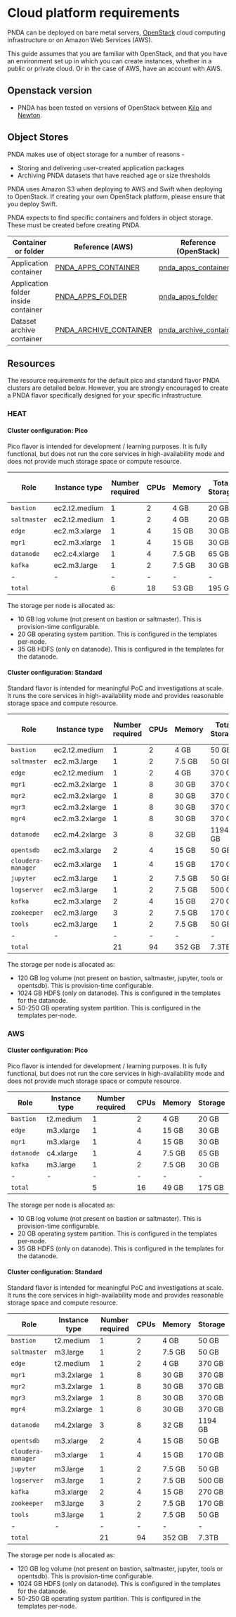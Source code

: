 # Cloud platform requirements

PNDA can be deployed on bare metal servers, [OpenStack](https://www.openstack.org/) cloud computing infrastructure or on Amazon Web Services (AWS). 

This guide assumes that you are familiar with OpenStack, and that you have an environment set up in which you can create instances, whether in a public or private cloud. Or in the case of AWS, have an account with AWS.

## Openstack version

- PNDA has been tested on versions of OpenStack between [Kilo](http://releases.openstack.org) and [Newton](http://releases.openstack.org).

## Object Stores

PNDA makes use of object storage for a number of reasons -

- Storing and delivering user-created application packages
- Archiving PNDA datasets that have reached age or size thresholds

PNDA uses Amazon S3 when deploying to AWS and Swift when deploying to OpenStack. If creating your own OpenStack platform, please ensure that you deploy Swift.

PNDA expects to find specific containers and folders in object storage. These must be created before creating PNDA.

| Container or folder | Reference (AWS) | Reference (OpenStack) |
| --- | --- | --- |
| Application container | [PNDA_APPS_CONTAINER](https://github.com/pndaproject/pnda-aws-templates/blob/master/pnda_env_example.yaml) | [pnda_apps_container](https://github.com/pndaproject/pnda-heat-templates/blob/master/pnda_env_example.yaml) | 
| Application folder inside container | [PNDA_APPS_FOLDER](https://github.com/pndaproject/pnda-aws-templates/blob/master/pnda_env_example.yaml) | [pnda_apps_folder](https://github.com/pndaproject/pnda-heat-templates/blob/master/pnda_env_example.yaml) |
| Dataset archive container | [PNDA_ARCHIVE_CONTAINER](https://github.com/pndaproject/pnda-aws-templates/blob/master/pnda_env_example.yaml) | [pnda_archive_container](https://github.com/pndaproject/pnda-heat-templates/blob/master/pnda_env_example.yaml) |

## Resources

The resource requirements for the default pico and standard flavor PNDA clusters are detailed below. However, you are strongly encouraged to create a PNDA flavor specifically designed for your specific infrastructure.

### HEAT
#### Cluster configuration: Pico

Pico flavor is intended for development / learning purposes. It is fully functional, but does not run the core services in high-availability mode and does not provide much storage space or compute resource.

| Role | Instance type | Number required | CPUs | Memory | Total Storage | Root Volume Storage | Log Volume Storage
| --- | --- | --- | --- | --- | --- | --- | --- |
|  `bastion`   |  ec2.t2.medium  | 1 | 2 |  4 GB   | 20 GB | 20 GB | 0 GB
|  `saltmaster`   |  ec2.t2.medium  | 1 | 2 |  4 GB   | 20 GB | 20 GB | 0 GB
|  `edge`      |  ec2.m3.xlarge  | 1 | 4 | 15 GB   | 30 GB | 20 GB | 10 GB
|  `mgr1`      |  ec2.m3.xlarge  | 1 | 4 | 15 GB   | 30 GB | 20 GB | 10 GB
|  `datanode`  |  ec2.c4.xlarge  | 1 | 4 |  7.5 GB | 65 GB | 20 GB | 10 GB
|  `kafka`     |  ec2.m3.large   | 1 | 2 |  7.5 GB | 30 GB | 20 GB | 10 GB
| -  |  - | -  | -  | -  | -  |
|  `total`     |  | 6 | 18 | 53 GB | 195 GB

The storage per node is allocated as:
 - 10 GB log volume (not present on bastion or saltmaster). This is provision-time configurable.
 - 20 GB operating system partition. This is configured in the templates per-node.
 - 35 GB HDFS (only on datanode). This is configured in the templates for the datanode.

#### Cluster configuration: Standard

Standard flavor is intended for meaningful PoC and investigations at scale. It runs the core services in high-availability mode and provides reasonable storage space and compute resource.

| Role | Instance type | Number required | CPUs | Memory | Total Storage | Root Volume Storage | Log Volume Storage
| --- | --- | --- | --- | --- | --- | --- | --- |
|  `bastion`         |  ec2.t2.medium  | 1 | 2 |  4 GB   | 50 GB | 50 GB | 0 GB
|  `saltmaster`      |  ec2.m3.large   | 1 | 2 |  7.5 GB | 50 GB | 50 GB | 0 GB
|  `edge`            |  ec2.t2.medium  | 1 | 2 |  4 GB   | 370 GB | 250 GB | 120 GB
|  `mgr1`            |  ec2.m3.2xlarge | 1 | 8 |  30 GB  | 370 GB | 250 GB | 120 GB
|  `mgr2`            |  ec2.m3.2xlarge | 1 | 8 |  30 GB  | 370 GB | 250 GB | 120 GB
|  `mgr3`            |  ec2.m3.2xlarge | 1 | 8 |  30 GB  | 370 GB | 250 GB | 120 GB
|  `mgr4`            |  ec2.m3.2xlarge | 1 | 8 |  30 GB  | 370 GB | 250 GB | 120 GB
|  `datanode`        |  ec2.m4.2xlarge | 3 | 8 |  32 GB  | 1194 GB | 50 GB | 120 GB
|  `opentsdb`        |  ec2.m3.xlarge  | 2 | 4 | 15 GB   | 50 GB | 50 GB | 0 GB
|  `cloudera-manager`|  ec2.m3.xlarge  | 1 | 4 | 15 GB   | 170 GB | 50 GB | 120 GB
|  `jupyter`         |  ec2.m3.large   | 1 | 2 |  7.5 GB | 50 GB | 50 GB | 0 GB
|  `logserver`       |  ec2.m3.large   | 1 | 2 |  7.5 GB | 500 GB | 500 GB | 0 GB
|  `kafka`           |  ec2.m3.xlarge  | 2 | 4 | 15 GB   | 270 GB | 150 GB | 120 GB
|  `zookeeper`       |  ec2.m3.large   | 3 | 2 |  7.5 GB | 170 GB | 50 GB | 120 GB
|  `tools`           |  ec2.m3.large   | 1 | 2 |  7.5 GB | 50 GB | 50 GB | 0 GB
| -  |  - | -  |  - | -  | -  |
|  `total`           |   | 21 | 94 |  352 GB | 7.3TB

The storage per node is allocated as:
 - 120 GB log volume (not present on bastion, saltmaster, jupyter, tools or opentsdb). This is provision-time configurable.
 - 1024 GB HDFS (only on datanode). This is configured in the templates for the datanode.
 - 50-250 GB operating system partition. This is configured in the templates per-node.

### AWS

#### Cluster configuration: Pico

Pico flavor is intended for development / learning purposes. It is fully functional, but does not run the core services in high-availability mode and does not provide much storage space or compute resource.

| Role | Instance type | Number required | CPUs | Memory | Storage
| --- | --- | --- | --- | --- | --- |
|  `bastion`   |  t2.medium  | 1 | 2 |  4 GB   | 20 GB
|  `edge`      |  m3.xlarge  | 1 | 4 | 15 GB   | 30 GB
|  `mgr1`      |  m3.xlarge  | 1 | 4 | 15 GB   | 30 GB
|  `datanode`  |  c4.xlarge  | 1 | 4 |  7.5 GB | 65 GB
|  `kafka`     |  m3.large   | 1 | 2 |  7.5 GB | 30 GB
| -  |  - | -  | -  | -  | -  |
|  `total`     |  | 5 | 16 | 49 GB | 175 GB

The storage per node is allocated as:
 - 10 GB log volume (not present on bastion or saltmaster). This is provision-time configurable.
 - 20 GB operating system partition. This is configured in the templates per-node.
 - 35 GB HDFS (only on datanode). This is configured in the templates for the datanode.

#### Cluster configuration: Standard

Standard flavor is intended for meaningful PoC and investigations at scale. It runs the core services in high-availability mode and provides reasonable storage space and compute resource.

| Role | Instance type | Number required | CPUs | Memory | Storage
| --- | --- | --- | --- | --- | --- |
|  `bastion`         |  t2.medium  | 1 | 2 |  4 GB   | 50 GB
|  `saltmaster`      |  m3.large   | 1 | 2 |  7.5 GB | 50 GB
|  `edge`            |  t2.medium  | 1 | 2 |  4 GB   | 370 GB
|  `mgr1`            |  m3.2xlarge | 1 | 8 |  30 GB  | 370 GB
|  `mgr2`            |  m3.2xlarge | 1 | 8 |  30 GB  | 370 GB
|  `mgr3`            |  m3.2xlarge | 1 | 8 |  30 GB  | 370 GB
|  `mgr4`            |  m3.2xlarge | 1 | 8 |  30 GB  | 370 GB
|  `datanode`        |  m4.2xlarge | 3 | 8 |  32 GB  | 1194 GB
|  `opentsdb`        |  m3.xlarge  | 2 | 4 | 15 GB   | 50 GB
|  `cloudera-manager`|  m3.xlarge  | 1 | 4 | 15 GB   | 170 GB
|  `jupyter`         |  m3.large   | 1 | 2 |  7.5 GB | 50 GB
|  `logserver`       |  m3.large   | 1 | 2 |  7.5 GB | 500 GB
|  `kafka`           |  m3.xlarge  | 2 | 4 | 15 GB   | 270 GB
|  `zookeeper`       |  m3.large   | 3 | 2 |  7.5 GB | 170 GB
|  `tools`           |  m3.large   | 1 | 2 |  7.5 GB | 50 GB
| -  |  - | -  |  - | -  | -  |
|  `total`           |   | 21 | 94 |  352 GB | 7.3TB

The storage per node is allocated as:
 - 120 GB log volume (not present on bastion, saltmaster, jupyter, tools or opentsdb). This is provision-time configurable.
 - 1024 GB HDFS (only on datanode). This is configured in the templates for the datanode.
 - 50-250 GB operating system partition. This is configured in the templates per-node.
